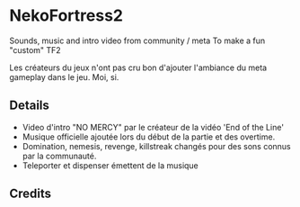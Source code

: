 # NekoFortress2
Sounds, music and intro video from community / meta
To make a fun "custom" TF2

Les créateurs du jeux n'ont pas cru bon d'ajouter l'ambiance du meta gameplay dans le jeu.
Moi, si.


## Details ##
- Video d'intro "NO MERCY" par le créateur de la vidéo 'End of the Line'
- Musique officielle ajoutée lors du début de la partie et des overtime.
- Domination, nemesis, revenge, killstreak changés pour des sons connus par la communauté.
- Teleporter et dispenser émettent de la musique


## Credits ##
<!-- Ici reposent les crédits de fin -->